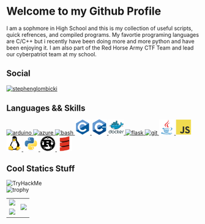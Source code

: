 # Welcome to my Github Profile
I am a sophmore in High School and this is my collection of useful scripts, quick refrences, and compiled programs. My favortie programing languages are C/C++ but i recently have been doing more and more python and have been enjoying it. I am also part of the Red Horse Army CTF Team and lead our cyberpatriot team at my school.
## Social
<a href="https://linkedin.com/in/stephenglombicki" target="blank"><img align="center" src="https://raw.githubusercontent.com/rahuldkjain/github-profile-readme-generator/master/src/images/icons/Social/linked-in-alt.svg" alt="stephenglombicki" height="30" width="40" /></a>
## Languages && Skills
<p align="left"> <a href="https://www.arduino.cc/" target="_blank" rel="noreferrer"> <img src="https://cdn.worldvectorlogo.com/logos/arduino-1.svg" alt="arduino" width="40" height="40"/> </a> <a href="https://azure.microsoft.com/en-in/" target="_blank" rel="noreferrer"> <img src="https://www.vectorlogo.zone/logos/microsoft_azure/microsoft_azure-icon.svg" alt="azure" width="40" height="40"/> </a> <a href="https://www.gnu.org/software/bash/" target="_blank" rel="noreferrer"> <img src="https://www.vectorlogo.zone/logos/gnu_bash/gnu_bash-icon.svg" alt="bash" width="40" height="40"/> </a> <a href="https://www.cprogramming.com/" target="_blank" rel="noreferrer"> <img src="https://raw.githubusercontent.com/devicons/devicon/master/icons/c/c-original.svg" alt="c" width="40" height="40"/> </a> <a href="https://www.w3schools.com/cpp/" target="_blank" rel="noreferrer"> <img src="https://raw.githubusercontent.com/devicons/devicon/master/icons/cplusplus/cplusplus-original.svg" alt="cplusplus" width="40" height="40"/> </a> <a href="https://www.docker.com/" target="_blank" rel="noreferrer"> <img src="https://raw.githubusercontent.com/devicons/devicon/master/icons/docker/docker-original-wordmark.svg" alt="docker" width="40" height="40"/> </a> <a href="https://flask.palletsprojects.com/" target="_blank" rel="noreferrer"> <img src="https://www.vectorlogo.zone/logos/pocoo_flask/pocoo_flask-icon.svg" alt="flask" width="40" height="40"/> </a> <a href="https://git-scm.com/" target="_blank" rel="noreferrer"> <img src="https://www.vectorlogo.zone/logos/git-scm/git-scm-icon.svg" alt="git" width="40" height="40"/> </a> <a href="https://www.java.com" target="_blank" rel="noreferrer"> <img src="https://raw.githubusercontent.com/devicons/devicon/master/icons/java/java-original.svg" alt="java" width="40" height="40"/> </a> <a href="https://developer.mozilla.org/en-US/docs/Web/JavaScript" target="_blank" rel="noreferrer"> <img src="https://raw.githubusercontent.com/devicons/devicon/master/icons/javascript/javascript-original.svg" alt="javascript" width="40" height="40"/> </a> <a href="https://www.linux.org/" target="_blank" rel="noreferrer"> <img src="https://raw.githubusercontent.com/devicons/devicon/master/icons/linux/linux-original.svg" alt="linux" width="40" height="40"/> </a> <a href="https://www.python.org" target="_blank" rel="noreferrer"> <img src="https://raw.githubusercontent.com/devicons/devicon/master/icons/python/python-original.svg" alt="python" width="40" height="40"/> </a> <a href="https://www.rust-lang.org" target="_blank" rel="noreferrer"> <img src="https://raw.githubusercontent.com/devicons/devicon/master/icons/rust/rust-plain.svg" alt="rust" width="40" height="40"/> </a> <a href="https://www.scala-lang.org" target="_blank" rel="noreferrer"> <img src="https://raw.githubusercontent.com/devicons/devicon/master/icons/scala/scala-original.svg" alt="scala" width="40" height="40"/> </a> </p>

## Cool Statics Stuff
<img src="https://tryhackme-badges.s3.amazonaws.com/glombo.png" alt="TryHackMe"><br>
![trophy](https://github-profile-trophy.vercel.app/?username=SGlombicki&theme=gruvbox&column=-1&no-frame=true&margin-w=13&&&title=-Reviews)
<table class="tg" cellspacing="0" cellpadding="0" style="border:none;">
  <tr style="border:none;">
    <td class="tg-0pky" style="border:none;">
      <img src="https://github-readme-streak-stats.herokuapp.com?user=SGlombicki&theme=gruvbox&hide_border=true" />
    </td>
    <td class="tg-0pky" rowspan="2" style="border:none;">
      <img src="https://github-readme-stats.vercel.app/api/top-langs/?username=SGlombicki&theme=gruvbox&hide_border=true&langs_count=8" />
    </td>
  </tr>
  <tr style="border:none;">
    <td class="tg-0pky" style="border:none;">
      <img src="https://github-readme-stats.vercel.app/api?username=SGlombicki&show_icons=true&theme=gruvbox&hide_border=true" />
    </td>
  </tr>
</table>
